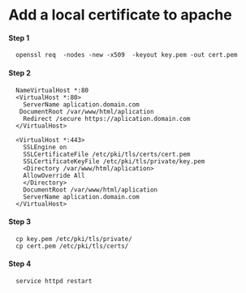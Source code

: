 # Add a local certificate to apache


#### Step 1

      openssl req  -nodes -new -x509  -keyout key.pem -out cert.pem

#### Step 2

      NameVirtualHost *:80
      <VirtualHost *:80>
        ServerName aplication.domain.com
       DocumentRoot /var/www/html/aplication
        Redirect /secure https://aplication.domain.com
      </VirtualHost>

      <VirtualHost *:443>
        SSLEngine on
        SSLCertificateFile /etc/pki/tls/certs/cert.pem
        SSLCertificateKeyFile /etc/pki/tls/private/key.pem
        <Directory /var/www/html/aplication>
        AllowOverride All
        </Directory>
        DocumentRoot /var/www/html/aplication
        ServerName aplication.domain.com
      </VirtualHost>
      
#### Step 3

      cp key.pem /etc/pki/tls/private/
      cp cert.pem /etc/pki/tls/certs/
      
#### Step 4

      service httpd restart
